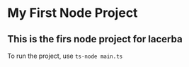# My First Node Project

## This is the firs node project for lacerba

To run the project, use `ts-node main.ts`